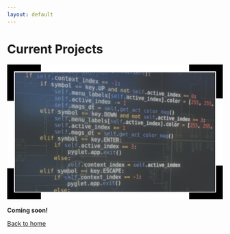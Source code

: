 ```yaml
---
layout: default
---
```


# Current Projects

![image](../assets/img/logo_project.png)

**Coming soon!**

[Back to home](../)
